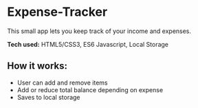 # Expense-Tracker
This small app lets you keep track of your income and expenses.

**Tech used:** HTML5/CSS3, ES6 Javascript, Local Storage

## How it works:
- User can add and remove items
- Add or reduce total balance depending on expense
- Saves to local storage
